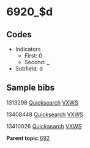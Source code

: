 # 6920\_$d

## Codes

-   Indicators
    -   First: 0
    -   Second: \_
-   Subfield: d

## Sample bibs

1313298 [Quicksearch](https://search.library.yale.edu/catalog/1313298) [VXWS](http://prodorbis.library.yale.edu:7014/vxws/GetHoldingsService?bibId=1313298)

13408448 [Quicksearch](https://search.library.yale.edu/catalog/13408448) [VXWS](http://prodorbis.library.yale.edu:7014/vxws/GetHoldingsService?bibId=13408448)

13410026 [Quicksearch](https://search.library.yale.edu/catalog/13410026) [VXWS](http://prodorbis.library.yale.edu:7014/vxws/GetHoldingsService?bibId=13410026)

**Parent topic:**[692](../../tags/692/692.md)

